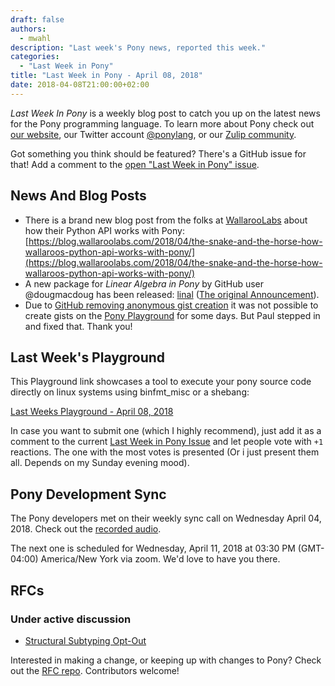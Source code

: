 ```yaml
---
draft: false
authors:
  - mwahl
description: "Last week's Pony news, reported this week."
categories:
  - "Last Week in Pony"
title: "Last Week in Pony - April 08, 2018"
date: 2018-04-08T21:00:00+02:00
---
```

_Last Week In Pony_ is a weekly blog post to catch you up on the latest news for the Pony programming language. To learn more about Pony check out [our website](https://ponylang.io), our Twitter account [@ponylang](https://twitter.com/ponylang), or our [Zulip community](https://ponylang.zulipchat.com).

Got something you think should be featured? There's a GitHub issue for that! Add a comment to the [open "Last Week in Pony" issue](https://github.com/ponylang/ponylang.github.io/issues?q=is%3Aissue+is%3Aopen+label%3Alast-week-in-pony).
<!-- more -->

## News And Blog Posts

* There is a brand new blog post from the folks at [WallarooLabs](http://www.wallaroolabs.com/) about how their Python API works with Pony: [https://blog.wallaroolabs.com/2018/04/the-snake-and-the-horse-how-wallaroos-python-api-works-with-pony/](https://blog.wallaroolabs.com/2018/04/the-snake-and-the-horse-how-wallaroos-python-api-works-with-pony/)
* A new package for *Linear Algebra in Pony* by GitHub user @dougmacdoug has been released: [linal](https://github.com/dougmacdoug/ponylang-linal) ([The original Announcement](https://pony.groups.io/g/user/topic/linal_linear_algebra/16887194?p=,,,20,0,0,0::recentpostdate%2Fsticky,,,20,2,0,16887194)).
* Due to [GitHub removing anonymous gist creation](https://blog.github.com/2018-02-18-deprecation-notice-removing-anonymous-gist-creation/) it was not possible to create gists on the [Pony Playground](https://playground.ponylang.io/) for some days. But Paul stepped in and fixed that. Thank you!

## Last Week's Playground

This Playground link showcases a tool to execute your pony source code directly on linux systems using binfmt_misc or a shebang:

[Last Weeks Playground - April 08, 2018](https://playground.ponylang.io/?gist=4e93446ff4dc4283e98b0a08db1a78ae)

In case you want to submit one (which I highly recommend), just add it as a comment to the current [Last Week in Pony Issue](https://github.com/ponylang/ponylang.github.io/issues?q=is%3Aissue+is%3Aopen+label%3Alast-week-in-pony) and let people vote with `+1` reactions. The one with the most votes is presented (Or i just present them all. Depends on my Sunday evening mood).

## Pony Development Sync

The Pony developers met on their weekly sync call on Wednesday April 04, 2018. Check out the [recorded audio](https://vimeo.com/915360531).

The next one is scheduled for Wednesday, April 11, 2018 at 03:30 PM (GMT-04:00) America/New York via zoom. We'd love to have you there.

## RFCs

### Under active discussion

* [Structural Subtyping Opt-Out](https://github.com/ponylang/rfcs/pull/121)

Interested in making a change, or keeping up with changes to Pony? Check out the [RFC repo](https://github.com/ponylang/rfcs). Contributors welcome!
